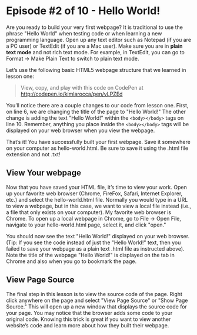 # Episode #2 of 10 - Hello World!

Are you ready to build your very first webpage? It is traditional to use the phrase "Hello World" when testing code or when learning a new programming language. Open up any text editor such as Notepad (if you are a PC user) or TextEdit (if you are a Mac user). Make sure you are in **plain text mode** and not rich text mode. For example, in TextEdit, you can go to Format -> Make Plain Text to switch to plain text mode.

Let’s use the following basic HTML5 webpage structure that we learned in lesson one:

> View, copy, and play with this code on CodePen at http://codepen.io/kimlarocca/pen/vLPZEd

You’ll notice there are a couple changes to our code from lesson one. First, on line 6, we are changing the title of the page to "Hello World!" The other change is adding the text "Hello World!" within the `<body></body>` tags on line 10. Remember, anything you place inside the `<body></body>` tags will be displayed on your web browser when you view the webpage.

That’s it! You have successfully built your first webpage. Save it somewhere on your computer as hello-world.html. Be sure to save it using the .html file extension and not .txt!

## View Your webpage

Now that you have saved your HTML file, it’s time to view your work. Open up your favorite web browser (Chrome, FireFox, Safari, Internet Explorer, etc.) and select the hello-world.html file. Normally you would type in a URL to view a webpage, but in this case, we want to view a local file instead (i.e., a file that only exists on your computer). My favorite web browser is Chrome. To open up a local webpage in Chrome, go to File -> Open File, navigate to your hello-world.html page, select it, and click "open."

You should now see the text "Hello World!" displayed on your web browser. (Tip: If you see the code instead of just the "Hello World!" text, then you failed to save your webpage as a plain text .html file as instructed above). Note the title of the webpage "Hello World!" is displayed on the tab in Chrome and also when you go to bookmark the page.

## View Page Source

The final step in this lesson is to view the source code of the page. Right click anywhere on the page and select "View Page Source" or "Show Page Source." This will open up a new window that displays the source code for your page. You may notice that the browser adds some code to your original code. Knowing this trick is great if you want to view another website’s code and learn more about how they built their webpage.
